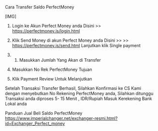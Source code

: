 Cara Transfer Saldo PerfectMoney 

[​IMG]
1. Login ke Akun Perfect Money anda
Disini >> https://perfectmoney.is/login.html



2. Klik Send Money di akun Perfect Money anda
Disini >> >> https://perfectmoney.is/send.html
Lanjutkan klik Single payment 



3. 1. Masukkan Jumlah Yang Akan di Transfer 
2. Masukkan No Rek PerfectMoney Tujuan
3. Klik Payment Review Untuk Melanjutkan


Setelah Transaksi Transfer Berhasil, Silahkan Konfirmasi ke CS Kami dengan menyebutkan No Rekening PerfectMoney anda,
Silahkan ditunggu Transaksi anda diproses 5- 15 Menit , IDR/Rupiah Masuk Kerekening Bank Lokal anda

Panduan Jual Beli Saldo PerfectMoney
https://www.imperialchanger.net/exchanger-resmi.html?id=Exchanger_Perfect_money
